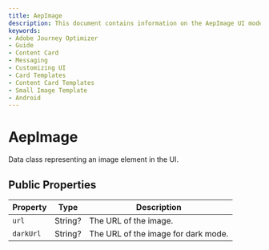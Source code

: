 ```yaml
---
title: AepImage
description: This document contains information on the AepImage UI model.
keywords:
- Adobe Journey Optimizer
- Guide
- Content Card
- Messaging
- Customizing UI
- Card Templates
- Content Card Templates
- Small Image Template
- Android
---
```


# AepImage

Data class representing an image element in the UI.

## Public Properties

| Property | Type | Description |
| --- | --- | --- |
| `url` | String? | The URL of the image. |
| `darkUrl` | String? | The URL of the image for dark mode. |
